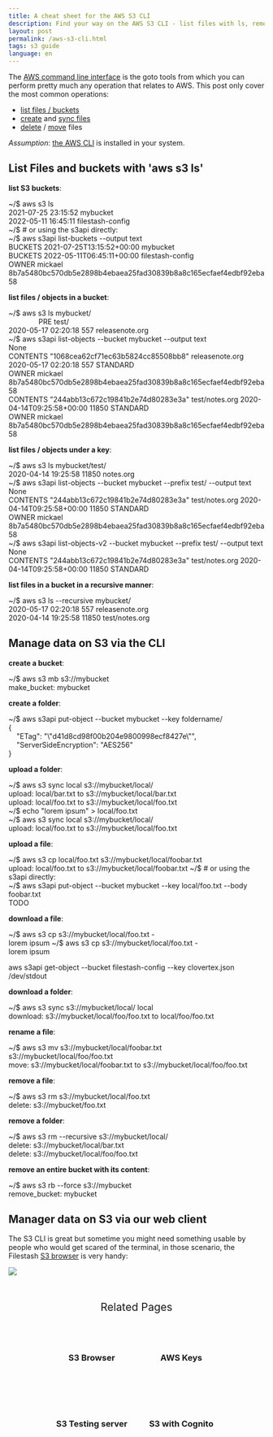 ```yaml
---
title: A cheat sheet for the AWS S3 CLI
description: Find your way on the AWS S3 CLI - list files with ls, removal with rm, copy, download, move ...
layout: post
permalink: /aws-s3-cli.html
tags: s3 guide
language: en
---
```


The [AWS command line interface](https://docs.aws.amazon.com/cli/latest/reference/s3/) is the goto tools from which you can perform pretty much any operation that relates to AWS. This post only cover the most common operations:
- [list files / buckets](#list-files-and-buckets-with-aws-s3-ls)
- [create](#manage-data-on-s3-via-the-cli) and [sync files](#upload-a-folder)
- [delete](#remove-a-file) / [move](#rename-a-file) files

*Assumption*: [the AWS CLI](https://docs.aws.amazon.com/cli/latest/userguide/install-cliv2.html) is installed in your system.

## List Files and buckets with 'aws s3 ls'

**list S3 buckets**:
<div class="terminal">
<span class="prompt">~/$ </span>aws s3 ls<br>
<span class="stdout">
2021-07-25 23:15:52 mybucket<br>
2022-05-11 16:45:11 filestash-config<br>
</span>
<span class="prompt">~/$ </span><span class="stdout"># or using the s3api directly: </span><br>
<span class="prompt">~/$ </span>aws s3api list-buckets --output text<br>
<span class="stdout">
BUCKETS 2021-07-25T13:15:52+00:00       mybucket<br>
BUCKETS 2022-05-11T06:45:11+00:00       filestash-config<br>
OWNER   mickael 8b7a5480bc570db5e2898b4ebaea25fad30839b8a8c165ecfaef4edbf92eba58<br>
</span>
</div>

**list files / objects in a bucket**:
<div class="terminal">
<span class="prompt">~/$ </span>aws s3 ls mybucket/<br>
<span class="stdout">
&nbsp;&nbsp;&nbsp;&nbsp;&nbsp;&nbsp;&nbsp;&nbsp;&nbsp;&nbsp;&nbsp;&nbsp;&nbsp;&nbsp;
PRE test/<br>
2020-05-17 02:20:18        557 releasenote.org<br>
</span>
<span class="prompt">~/$ </span>aws s3api list-objects --bucket mybucket --output text<br>
<span class="stdout">
None<br>
CONTENTS        "1068cea62cf71ec63b5824cc85508bb8"      releasenote.org 2020-05-17 02:20:18       557    STANDARD<br>
OWNER   mickael 8b7a5480bc570db5e2898b4ebaea25fad30839b8a8c165ecfaef4edbf92eba58<br>
CONTENTS        "244abb13c672c19841b2e74d80283e3a"      test/notes.org  2020-04-14T09:25:58+00:00       11850   STANDARD<br>
OWNER   mickael 8b7a5480bc570db5e2898b4ebaea25fad30839b8a8c165ecfaef4edbf92eba58<br>
</span>
</div>

**list files / objects under a key**:
<div class="terminal">
<span class="prompt">~/$ </span>aws s3 ls mybucket/test/<br>
<span class="stdout">
2020-04-14 19:25:58      11850 notes.org<br>
</span>
<span class="prompt">~/$ </span>aws s3api list-objects --bucket mybucket --prefix test/ --output text<br>
<span class="stdout">
None<br>
CONTENTS        "244abb13c672c19841b2e74d80283e3a"      test/notes.org  2020-04-14T09:25:58+00:00              11850   STANDARD<br>
OWNER   mickael 8b7a5480bc570db5e2898b4ebaea25fad30839b8a8c165ecfaef4edbf92eba58<br>
</span>
<span class="prompt">~/$ </span>aws s3api list-objects-v2 --bucket mybucket --prefix test/ --output text<br>
<span class="stdout">
None<br>
CONTENTS        "244abb13c672c19841b2e74d80283e3a"      test/notes.org  2020-04-14T09:25:58+00:00       11850   STANDARD<br>
</span>
</div>


**list files in a bucket in a recursive manner**:
<div class="terminal">
<span class="prompt">~/$ </span>aws s3 ls --recursive mybucket/<br>
<span class="stdout">
2020-05-17 02:20:18       557 releasenote.org<br>
2020-04-14 19:25:58      11850 test/notes.org<br>
</span>
</div>

## Manage data on S3 via the CLI

**create a bucket**:
<div class="terminal">
<span class="prompt">~/$ </span>aws s3 mb s3://mybucket<br>
<span class="stdout">
make_bucket: mybucket<br>
</span>
</div>

**create a folder**:
<div class="terminal">
<span class="prompt">~/$ </span>aws s3api put-object --bucket mybucket --key foldername/<br>
<span class="stdout">
{<br>
&nbsp;&nbsp;&nbsp;&nbsp;"ETag": "\"d41d8cd98f00b204e9800998ecf8427e\"",<br>
&nbsp;&nbsp;&nbsp;&nbsp;"ServerSideEncryption": "AES256"<br>
}<br>
</span>
</div>


<strong id="upload-a-folder">upload a folder</strong>:
<div class="terminal">
<span class="prompt">~/$ </span>aws s3 sync local s3://mybucket/local/<br>
<span class="stdout">
upload: local/bar.txt to s3://mybucket/local/bar.txt<br>
upload: local/foo.txt to s3://mybucket/local/foo.txt<br>
</span>
<span class="prompt">~/$ </span>echo "lorem ipsum" > local/foo.txt<br>
<span class="prompt">~/$ </span>aws s3 sync local s3://mybucket/local/<br>
<span class="stdout">
upload: local/foo.txt to s3://mybucket/local/foo.txt<br>
</span>
</div>

**upload a file**:
<div class="terminal">
<span class="prompt">~/$ </span>aws s3 cp local/foo.txt s3://mybucket/local/foobar.txt<br>
<span class="stdout">
upload: local/foo.txt to s3://mybucket/local/foobar.txt
</span>
<span class="prompt">~/$ </span># or using the s3api directly: <br>
<span class="prompt">~/$ </span>aws s3api put-object --bucket mybucket --key local/foo.txt --body foobar.txt<br>
<span class="stdout">
TODO
</span>
</div>

**download a file**:
<div class="terminal">
<span class="prompt">~/$ </span>aws s3 cp s3://mybucket/local/foo.txt -<br>
<span class="stdout">
lorem ipsum
</span>
<span class="prompt">~/$ </span>aws s3 cp s3://mybucket/local/foo.txt -<br>
<span class="stdout">
lorem ipsum
</span>

aws s3api get-object --bucket filestash-config --key clovertex.json /dev/stdout
</div>

**download a folder**:
<div class="terminal">
<span class="prompt">~/$ </span>aws s3 sync s3://mybucket/local/ local<br>
<span class="stdout">
download: s3://mybucket/local/foo/foo.txt to local/foo/foo.txt
</span>
</div>


<strong id="rename-a-file">rename a file</strong>:
<div class="terminal">
<span class="prompt">~/$ </span>aws s3 mv s3://mybucket/local/foobar.txt s3://mybucket/local/foo/foo.txt<br>
<span class="stdout">
move: s3://mybucket/local/foobar.txt to s3://mybucket/local/foo/foo.txt
</span>
</div>

<strong id="remove-a-file">remove a file</strong>:
<div class="terminal" style="margin-bottom:10px">
<span class="prompt">~/$ </span>aws s3 rm s3://mybucket/local/foo.txt<br>
<span class="stdout">
delete: s3://mybucket/foo.txt
</span>
</div>

**remove a folder**:
<div class="terminal" style="margin-bottom:10px">
<span class="prompt">~/$ </span>aws s3 rm --recursive s3://mybucket/local/<br>
<span class="stdout">
delete: s3://mybucket/local/bar.txt<br>
delete: s3://mybucket/local/foo/foo.txt<br>
</span>
</div>

**remove an entire bucket with its content**:
<div class="terminal">
<span class="prompt">~/$ </span>aws s3 rb --force s3://mybucket<br>
<span class="stdout">
remove_bucket: mybucket
</span>
</div>


<script type="application/ld+json">
 {

     "@context": "https://schema.org",
     "@type": "FAQPage",
     "mainEntity": [
         {
             "@type": "Question",
             "name": "The AWS CLI command to list S3 buckets?",
             "acceptedAnswer": {
                 "@type": "Answer",
                 "text": "aws s3 ls"
             }
         },
         {
             "@type": "Question",
             "name": "How to list things on S3?",
             "acceptedAnswer": {
                 "@type": "Answer",
                 "text": "aws s3 ls --recursive /optional_bucketname/"
             }
         },
         {
             "@type": "Question",
             "name": "How to create a bucket on S3?",
             "acceptedAnswer": {
                 "@type": "Answer",
                 "text": "aws s3 mb s3://new-bucket42"
             }
         },
         {
             "@type": "Question",
             "name": "How to upload a file on S3?",
             "acceptedAnswer": {
                 "@type": "Answer",
                 "text": "aws s3 cp local/foo.txt s3://mybucket/local/foobar.txt"
             }
         },
         {
             "@type": "Question",
             "name": "How to upload a folder on S3?",
             "acceptedAnswer": {
                 "@type": "Answer",
                 "text": "aws s3 sync local s3://mybucket/local/"
             }
         },
         {
             "@type": "Question",
             "name": "How to rename a file on S3?",
             "acceptedAnswer": {
                 "@type": "Answer",
                 "text": "aws s3 mv s3://mybucket/foobar.txt s3://mybucket/foo/foo.txt"
             }
         },
         {
             "@type": "Question",
             "name": "How to download a file on S3?",
             "acceptedAnswer": {
                 "@type": "Answer",
                 "text": "aws s3 mv s3://mybucket/local/foo.txt new.txt"
             }
         },
         {
             "@type": "Question",
             "name": "How to download a folder on S3?",
             "acceptedAnswer": {
                 "@type": "Answer",
                 "text": "aws s3 sync s3://mybucket/local/ local"
             }
         },
         {
             "@type": "Question",
             "name": "How to remove a file on S3?",
             "acceptedAnswer": {
                 "@type": "Answer",
                 "text": "aws s3 rm s3://mybucket/local/foo.txt"
             }
         },
         {
             "@type": "Question",
             "name": "How to remove a folder on S3?",
             "acceptedAnswer": {
                 "@type": "Answer",
                 "text": "aws s3 rm --recursive s3://mybucket/local/"
             }
         },
         {
             "@type": "Question",
             "name": "How to remove a bucket on S3?",
             "acceptedAnswer": {
                 "@type": "Answer",
                 "text": "aws s3 rb --force s3://mybucket"
             }
         }
     ]
 }
</script>

## Manager data on S3 via our web client

The S3 CLI is great but sometime you might need something usable by people who would get scared of the terminal, in those scenario, the Filestash <a href="{% post_url 2019-11-21-s3-browser %}">S3 browser</a> is very handy:

<a href="{% post_url 2019-11-21-s3-browser %}"><img class="fancy" src="/img/screenshots/viewerpage.png" /></a>

<div class="related">
    <div class="title">
        Related Pages <br>
        <img src="https://mickael.kerjean.me/assets/img/arrow_bottom.png"/>
    </div>
    <div class="related_content">
        <a href="{% post_url 2019-11-21-s3-browser %}"><h3 class="no-anchor">S3 Browser</h3></a><a href="{% post_url 2020-05-03-how-to-get-aws-keys %}"><h3 class="no-anchor">AWS Keys</h3></a><a href="{% post_url 2024-03-01-s3-testing-server %}"><h3 class="no-anchor">S3 Testing server</h3></a><a href="{% post_url 2023-02-01-s3-with-cognito %}"><h3 class="no-anchor">S3 with Cognito</h3></a>
    </div>
</div>

<style>
.related{ text-align:center;margin-top:50px;}
.related .title{
    font-size: 1.5em;
    margin-top: 30px;
}
.related .title img{
    animation: bounce 1s infinite alternate;
    width: 16px;
    height: 17px;
}
.related .related_content { margin-top:5px; }
.related .related_content h3 {
    background: var(--bg-color);
    padding: 50px 0;
    border-radius: 5px;
    margin: 0!important;
}
.related .related_content a{
    display: inline-block;
    width: 33%;
    padding: 5px;
    text-decoration: none!important;
}
.related .related_content a:hover{
    transform: scale(1.1);
    transition: ease 0.3s transform;
}
.related .related_content a:hover h3{
    background: var(--emphasis-primary);
    transition: ease 0.3s background;
}

@media only screen and (max-width: 550px) {
    .related .related_content a{ width: 100%; }
}
@keyframes bounce {
    from {
        transform: translate3d(0,0,0);
    }
    to {
        transform: translate3d(0,-8px,0);
    }
}
</style>
